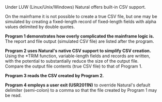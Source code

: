 Under LUW (Linux/Unix/Windows) Natural offers built-in CSV support.

On the mainframe it is not possible to create a true CSV file, but one may be simulated by creating a fixed-length record of fixed-length fields with alpha values delimited by double quotes.

**Program 1 demonstrates how overly complicated the mainframe logic is.**  
The report and file output (simulated CSV file) are listed after the program.

**Program 2 uses Natural's native CSV support to simplify CSV creation.**  
Using the \*TRIM function, variable-length fields and records are written, with the potential to substantially reduce the size of the output file.  
Compare the output file contents (true CSV file) to that of Program 1.

**Program 3 reads the CSV created by Program 2.**

**Program 4 employs a user exit (USR2011N)**
to override Natural's default delimiter (semi-colon) to a comma so that the file created by Program 1 may be read.

